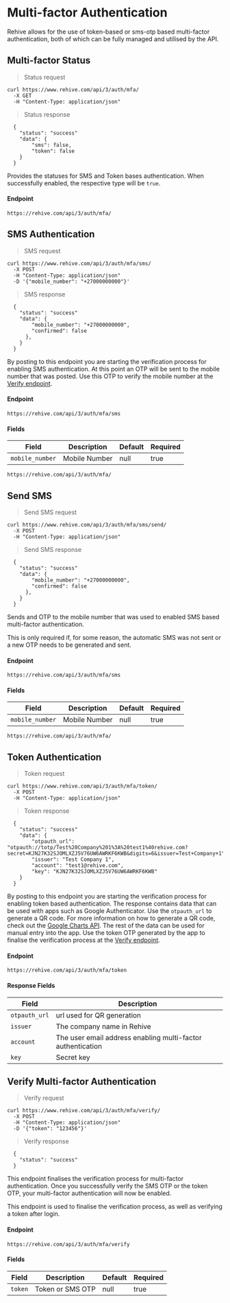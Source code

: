 # Multi-factor Authentication

Rehive allows for the use of token-based or sms-otp based multi-factor
authentication, both of which can be fully managed and utilised by the API.

## Multi-factor Status

> Status request

```shell
curl https://www.rehive.com/api/3/auth/mfa/
  -X GET
  -H "Content-Type: application/json"
```

> Status response

```shell
  {
    "status": "success"
    "data": {
        "sms": false,
        "token": false
    }
  }
```

Provides the statuses for SMS and Token bases authentication. When successfully 
enabled, the respective type will be `true`.

#### Endpoint

`https://rehive.com/api/3/auth/mfa/`

## SMS Authentication

> SMS request

```shell
curl https://www.rehive.com/api/3/auth/mfa/sms/
  -X POST
  -H "Content-Type: application/json"
  -D '{"mobile_number": "+27000000000"}'
```

> SMS response

```shell
  {
    "status": "success"
    "data": {
        "mobile_number": "+27000000000",
        "confirmed": false
      },
    }
  }
```

By posting to this endpoint you are starting the verification process for enabling SMS authentication. At this point an OTP will be sent to the mobile number that was
posted. Use this OTP to verify the mobile number at the [Verify endpoint](#verify-multi-factor-authentication).

#### Endpoint

`https://rehive.com/api/3/auth/mfa/sms`

#### Fields

Field | Description | Default | Required
--- | --- | --- | ---
`mobile_number` | Mobile Number | null | true

`https://rehive.com/api/3/auth/mfa/`

## Send SMS

> Send SMS request

```shell
curl https://www.rehive.com/api/3/auth/mfa/sms/send/
  -X POST
  -H "Content-Type: application/json"
```

> Send SMS response

```shell
  {
    "status": "success"
    "data": {
        "mobile_number": "+27000000000",
        "confirmed": false
      },
    }
  }
```

Sends and OTP to the mobile number that was used to enabled SMS based multi-factor authentication.

<aside class="notice">
    This is only required if, for some reason, the automatic SMS was not sent or a new OTP needs to be generated and sent.
</aside>  

#### Endpoint

`https://rehive.com/api/3/auth/mfa/sms`

#### Fields

Field | Description | Default | Required
--- | --- | --- | ---
`mobile_number` | Mobile Number | null | true

`https://rehive.com/api/3/auth/mfa/`

## Token Authentication

> Token request

```shell
curl https://www.rehive.com/api/3/auth/mfa/token/
  -X POST
  -H "Content-Type: application/json"
```

> Token response

```shell
  {
    "status": "success"
    "data": {
        "otpauth_url": "otpauth://totp/Test%20Company%201%3A%20test1%40rehive.com?secret=KJN27K32SJOMLXZJ5V76UW6AWRKF6KWB&digits=6&issuer=Test+Company+1",
        "issuer": "Test Company 1",
        "account": "test1@rehive.com",
        "key": "KJN27K32SJOMLXZJ5V76UW6AWRKF6KWB"
    }
  }
```

By posting to this endpoint you are starting the verification process for enabling token based authentication. The response contains data that can be used with 
apps such as Google Authenticator. Use the `otpauth_url` to generate a QR code. For more information on how to generate a QR code, check out the [Google Charts API](https://developers.google.com/chart/infographics/docs/qr_codes).
The rest of the data can be used for manual entry into the app. Use the token OTP
generated by the app to finalise the verification process at the [Verify endpoint](#verify-multi-factor-authentication).

#### Endpoint

`https://rehive.com/api/3/auth/mfa/token`

#### Response Fields

Field | Description 
--- | --- 
`otpauth_url` | url used for QR generation
`issuer` | The company name in Rehive
`account` | The user email address enabling multi-factor authentication
`key` | Secret key

## Verify Multi-factor Authentication

> Verify request

```shell
curl https://www.rehive.com/api/3/auth/mfa/verify/
  -X POST
  -H "Content-Type: application/json"
  -D '{"token": "123456"}'
```

> Verify response

```shell
  {
    "status": "success"
  }
```

This endpoint finalises the verification process for multi-factor authentication.
Once you successfully verify the SMS OTP or the token OTP, your multi-factor authentication will now be enabled. 

<aside class="notice">
    This endpoint is used to finalise the verification process, as well as verifying a token after login.
</aside>  

#### Endpoint

`https://rehive.com/api/3/auth/mfa/verify`

#### Fields

Field | Description | Default | Required
--- | --- | --- | ---
`token` | Token or SMS OTP | null | true